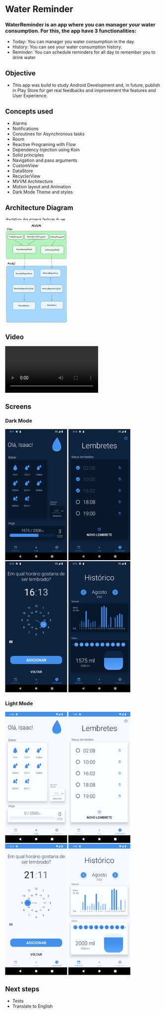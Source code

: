 # Water Reminder 

### WaterReminder is an app where you can manager your water consumption. For this, the app have 3 functionalities:
 - Today: You can manager you water consumption in the day.
 - History: You can see your water consumption history.
 - Reminder: You can schedule reminders for all day to remember you to drink water
 
## Objective
 - This app was build to study Android Development and, in future, publish in Play Store for get real feedbacks and improvement the features and User Experience.

## Concepts used
 - Alarms
 - Notifications
 - Coroutines for Asynchronous tasks
 - Room 
 - Reactive Programing with Flow
 - Dependency Injection using Koin
 - Solid principles
 - Navigation and pass arguments
 - CustomView
 - DataStore
 - RecyclerView
 - MVVM Architecture
 - Motion layout and Animation
 - Dark Mode Theme and styles

## Architecture Diagram
<img src="images/ArquiteturaWaterReminderApp.png" width="200" alt="Architecture Diagram"/>

## Video
![Video](images/WaterReminderVideo.webm)

## Screens
### Dark Mode
<img src="images/Today.png" width="200" alt="Today Screen in Dark Mode"/>
<img src="images/Reminders.png" width="200" alt="Reminders Screen in Dark Mode"/>
<img src="images/New_reminder.png" width="200" alt="New reminder Screen in Dark Mode"/>
<img src="images/History.png" width="200" alt="History Screen in Dark Mode"/>

### Light Mode
<img src="images/Today_Day.png" width="200" alt="Today Screen in Light Mode"/>
<img src="images/Reminders_Day.png" width="200" alt="Reminders Screen in Light Mode"/>
<img src="images/New_reminder_Day.png" width="200" alt="New reminder Screen in Light Mode"/>
<img src="images/History_day.png" width="200" alt="History Screen in Light Mode"/>

## Next steps
 - Tests
 - Translate to English

